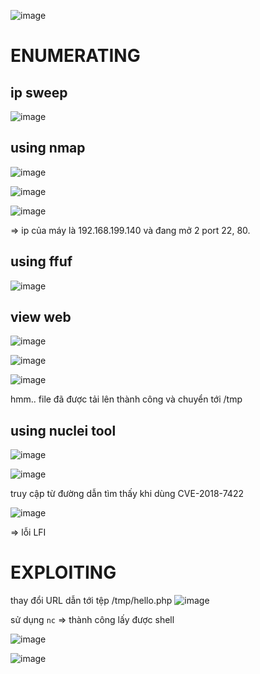 ![image](https://github.com/nguyenngocdung18/OVA/assets/134156226/cf7b2147-041f-4750-ab51-f6b1c206df31)

# ENUMERATING
## ip sweep
![image](https://github.com/nguyenngocdung18/OVA/assets/134156226/7bb869d2-d1a5-45ea-ac98-ffcbfed2a3f6)

## using nmap
![image](https://github.com/nguyenngocdung18/OVA/assets/134156226/0e3960f5-47df-4949-9708-987a0011a9c9)

![image](https://github.com/nguyenngocdung18/OVA/assets/134156226/74cb16f0-b389-403e-acc0-5999bbbc0060)

![image](https://github.com/nguyenngocdung18/OVA/assets/134156226/e30c8af3-b046-47ce-b5fb-f1bbcac6414c)

=> ip của máy là 192.168.199.140 và đang mở 2 port 22, 80.

## using ffuf
![image](https://github.com/nguyenngocdung18/OVA/assets/134156226/621e93b9-5986-4f23-85d1-74f3219bce17)

## view web
![image](https://github.com/nguyenngocdung18/OVA/assets/134156226/6a7f8aa5-1909-4907-a123-850aeaf07ac4)

![image](https://github.com/nguyenngocdung18/OVA/assets/134156226/05d005ac-efac-492f-ac92-7163ae2c5739)

![image](https://github.com/nguyenngocdung18/OVA/assets/134156226/57d799d1-bd66-4643-8414-20eb7880e06c)

hmm.. file đã được tải lên thành công và chuyển tới /tmp
## using nuclei tool
![image](https://github.com/nguyenngocdung18/OVA/assets/134156226/1933362e-9863-4f78-9bc8-b748b6e9f118)

![image](https://github.com/nguyenngocdung18/OVA/assets/134156226/4f68d86b-0c34-486f-8d0f-1ffb87da2b11)

truy cập từ đường dẫn tìm thấy khi dùng CVE-2018-7422

![image](https://github.com/nguyenngocdung18/OVA/assets/134156226/a5795c81-df26-4894-80db-e865d9df399e)

=> lỗi LFI

# EXPLOITING
thay đổi URL dẫn tới tệp /tmp/hello.php
![image](https://github.com/nguyenngocdung18/OVA/assets/134156226/61cccf58-3ff7-4e5c-967b-a1e27a5f6db2)

sử dụng ```nc``` => thành công lấy được shell

![image](https://github.com/nguyenngocdung18/OVA/assets/134156226/24d306e6-2afb-45b2-99e9-95455b53f0f5)

![image](https://github.com/nguyenngocdung18/OVA/assets/134156226/a3354793-012d-4aeb-81a6-424b53bbffe4)
